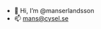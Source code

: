 - 👋 Hi, I’m @manserlandsson
- 📫 mans@cysel.se

<!---
manserlandsson/manserlandsson is a ✨ special ✨ repository because its `README.md` (this file) appears on your GitHub profile.
You can click the Preview link to take a look at your changes.
--->
